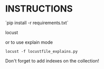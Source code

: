 # INSTRUCTIONS

´pip install -r requirements.txt`

locust

or to use explain mode

`locust -f locustfile_explains.py`


Don't forget to add indexes on the collection!
